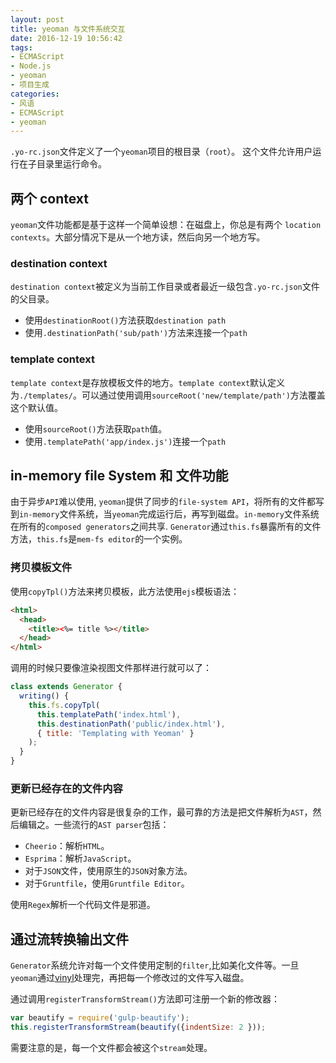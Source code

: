 ```yaml
---
layout: post
title: yeoman 与文件系统交互
date: 2016-12-19 10:56:42
tags:
- ECMAScript
- Node.js
- yeoman
- 项目生成
categories:
- 风语
- ECMAScript
- yeoman
---
```



`.yo-rc.json`文件定义了一个`yeoman`项目的根目录（`root`）。 这个文件允许用户运行在子目录里运行命令。

## 两个 context

`yeoman`文件功能都是基于这样一个简单设想：在磁盘上，你总是有两个 `location contexts`。大部分情况下是从一个地方读，然后向另一个地方写。

### destination context

`destination context`被定义为当前工作目录或者最近一级包含`.yo-rc.json`文件的父目录。

* 使用`destinationRoot()`方法获取`destination path`
* 使用`.destinationPath('sub/path')`方法来连接一个`path`

### template context

`template context`是存放模板文件的地方。`template context`默认定义为`./templates/`。可以通过使用调用`sourceRoot('new/template/path')`方法覆盖这个默认值。

* 使用`sourceRoot()`方法获取`path`值。 
* 使用`.templatePath('app/index.js')`连接一个`path`

## in-memory file System 和 文件功能

由于异步`API`难以使用, `yeoman`提供了同步的`file-system API`，将所有的文件都写到`in-memory`文件系统，当`yeoman`完成运行后，再写到磁盘。`in-memory`文件系统在所有的`composed generators`之间共享.
`Generator`通过`this.fs`暴露所有的文件方法，`this.fs`是`mem-fs editor`的一个实例。

### 拷贝模板文件

使用`copyTpl()`方法来拷贝模板，此方法使用`ejs`模板语法：
```HTML
<html>
  <head>
    <title><%= title %></title>
  </head>
</html>
```
调用的时候只要像渲染视图文件那样进行就可以了：
```JavaScript
class extends Generator {
  writing() {
    this.fs.copyTpl(
      this.templatePath('index.html'),
      this.destinationPath('public/index.html'),
      { title: 'Templating with Yeoman' }
    );
  }
}
```


### 更新已经存在的文件内容

更新已经存在的文件内容是很复杂的工作，最可靠的方法是把文件解析为`AST`，然后编辑之。一些流行的`AST parser`包括：

* `Cheerio`：解析`HTML`。
* `Esprima`：解析`JavaScript`。
* 对于`JSON`文件，使用原生的`JSON`对象方法。
* 对于`Gruntfile`，使用`Gruntfile Editor`。

使用`Regex`解析一个代码文件是邪道。

## 通过流转换输出文件

`Generator`系统允许对每一个文件使用定制的`filter`,比如美化文件等。一旦`yeoman`通过[vinyl](https://github.com/gulpjs/vinyl)处理完，再把每一个修改过的文件写入磁盘。

通过调用`registerTransformStream()`方法即可注册一个新的修改器：
```JavaScript
var beautify = require('gulp-beautify');
this.registerTransformStream(beautify({indentSize: 2 }));
```
需要注意的是，每一个文件都会被这个`stream`处理。
